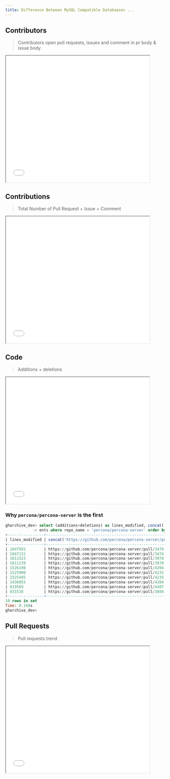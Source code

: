 ```yaml
---
title: Difference Between MySQL Compatible Databaases ...
---
```



## Contributors

> Contributors open pull requests, issues and comment in pr body & issue body

<iframe width="90%" height="400" src="/charts/tidb-vs-mysql-compatible-databases-contribution.html?theme=vintage"></iframe>

## Contributions
> Total Number of Pull Request + Issue + Comment

<iframe width="90%" height="400" src="/charts/tidb-vs-mysql-compatible-databases-contribution.html?theme=vintage"></iframe>


## Code
> Additions + deletions

<iframe width="90%" height="400" src="/charts/tidb-vs-mysql-compatible-databases-code.html?theme=vintage"></iframe>


### Why `percona/percona-server` is the first

```sql
gharchive_dev> select (additions+deletions) as lines_modified, concat('https://github.com/percona/percona-server/pull/', number) from github_ev
            -> ents where repo_name = 'percona/percona-server' order by lines_modified desc limit 10;
+----------------+-------------------------------------------------------------------+
| lines_modified | concat('https://github.com/percona/percona-server/pull/', number) |
+----------------+-------------------------------------------------------------------+
| 1847591        | https://github.com/percona/percona-server/pull/3474               |
| 1847131        | https://github.com/percona/percona-server/pull/3474               |
| 1611523        | https://github.com/percona/percona-server/pull/3978               |
| 1611239        | https://github.com/percona/percona-server/pull/3978               |
| 1526190        | https://github.com/percona/percona-server/pull/4204               |
| 1525900        | https://github.com/percona/percona-server/pull/4235               |
| 1525495        | https://github.com/percona/percona-server/pull/4235               |
| 1436855        | https://github.com/percona/percona-server/pull/4204               |
| 919569         | https://github.com/percona/percona-server/pull/4407               |
| 831538         | https://github.com/percona/percona-server/pull/3604               |
+----------------+-------------------------------------------------------------------+
10 rows in set
Time: 0.168s
gharchive_dev>
```


## Pull Requests
> Pull requests trend

<iframe width="90%" height="400" src="/charts/tidb-vs-mysql-compatible-databases-pull-request.html?theme=vintage"></iframe>
